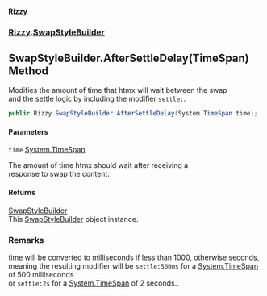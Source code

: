 #### [Rizzy](index.md 'index')
### [Rizzy](Rizzy.md 'Rizzy').[SwapStyleBuilder](Rizzy.SwapStyleBuilder.md 'Rizzy.SwapStyleBuilder')

## SwapStyleBuilder.AfterSettleDelay(TimeSpan) Method

Modifies the amount of time that htmx will wait between the swap   
and the settle logic by including the modifier `settle:`.

```csharp
public Rizzy.SwapStyleBuilder AfterSettleDelay(System.TimeSpan time);
```
#### Parameters

<a name='Rizzy.SwapStyleBuilder.AfterSettleDelay(System.TimeSpan).time'></a>

`time` [System.TimeSpan](https://docs.microsoft.com/en-us/dotnet/api/System.TimeSpan 'System.TimeSpan')

The amount of time htmx should wait after receiving a   
            response to swap the content.

#### Returns
[SwapStyleBuilder](Rizzy.SwapStyleBuilder.md 'Rizzy.SwapStyleBuilder')  
This [SwapStyleBuilder](Rizzy.SwapStyleBuilder.md 'Rizzy.SwapStyleBuilder') object instance.

### Remarks
[time](Rizzy.SwapStyleBuilder.AfterSettleDelay(System.TimeSpan).md#Rizzy.SwapStyleBuilder.AfterSettleDelay(System.TimeSpan).time 'Rizzy.SwapStyleBuilder.AfterSettleDelay(System.TimeSpan).time') will be converted to milliseconds if less than 1000, otherwise seconds,   
            meaning the resulting modifier will be `settle:500ms` for a [System.TimeSpan](https://docs.microsoft.com/en-us/dotnet/api/System.TimeSpan 'System.TimeSpan') of 500 milliseconds   
            or `settle:2s` for a [System.TimeSpan](https://docs.microsoft.com/en-us/dotnet/api/System.TimeSpan 'System.TimeSpan') of 2 seconds..